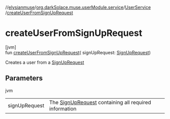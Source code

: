 //[elysianmuse](../../../index.md)/[org.darkSolace.muse.userModule.service](../index.md)/[UserService](index.md)
/[createUserFromSignUpRequest](create-user-from-sign-up-request.md)

# createUserFromSignUpRequest

[jvm]\
fun [createUserFromSignUpRequest](create-user-from-sign-up-request.md)(
signUpRequest: [SignUpRequest](../../org.darkSolace.muse.securityModule.model/-sign-up-request/index.md))

Creates a user from a [SignUpRequest](../../org.darkSolace.muse.securityModule.model/-sign-up-request/index.md)

## Parameters

jvm

| | |
|---|---|
| signUpRequest | The [SignUpRequest](../../org.darkSolace.muse.securityModule.model/-sign-up-request/index.md) containing all required information |
